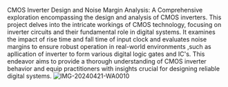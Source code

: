 CMOS Inverter Design and Noise Margin Analysis: A Comprehensive exploration encompassing the design and analysis of CMOS inverters. This project delves into the intricate workings of CMOS technology, focusing on inverter circuits and their fundamental role in digital systems. It examines the impact of rise time and fall time of input clock and evaluates noise margins to ensure robust operation in real-world environments ,such as apllication of inverter to form various digital logic gates and IC's. This endeavor aims to provide a thorough understanding of CMOS inverter behavior and equip practitioners with insights crucial for designing reliable digital systems.
![IMG-20240421-WA0010](https://github.com/shrishu-kumar/xschem_pr1/assets/122399900/355c1efd-f502-4822-b1ab-faad63070e57)
